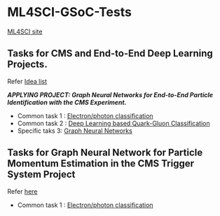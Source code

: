 # ML4SCI-GSoC-Tests

[ML4SCI site](https://ml4sci.org/) 

## Tasks for CMS and End-to-End Deep Learning Projects.

Refer [Idea list](https://docs.google.com/document/d/1lWTSASnVICm_4Zof7wr6_LkS24P_Z8TR1px_tctemQI/edit)

**_APPLYING PROJECT: Graph Neural Networks for End-to-End Particle Identification with the CMS Experiment._**

- Common task 1 : [Electron/photon classification](https://github.com/SarithRavI/ML4SCI-GSoC-Tests/tree/master/Task_1)
- Common task 2 : [Deep Learning based Quark-Gluon Classification](https://github.com/SarithRavI/ML4SCI-GSoC-Tests/tree/master/Task_2)
- Specific taks 3: [Graph Neural Networks](https://github.com/SarithRavI/ML4SCI-GSoC-Tests/tree/master/Task_3)

## Tasks for Graph Neural Network for Particle Momentum Estimation in the CMS Trigger System Project

Refer [here](https://drive.google.com/file/d/13gQToLhaoKGM7hXJY2sxVaVFqvS0Z9X9/view)

- Common task 1 : [Electron/photon classification](https://github.com/SarithRavI/GSoC-Tests/tree/master/Project_CMS/Task_1)
